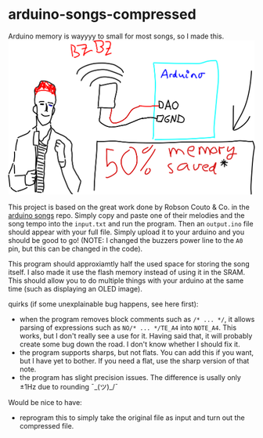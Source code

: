 # arduino-songs-compressed
Arduino memory is wayyyy to small for most songs, so I made this.
![the new mona lisa](<imgs/the new mona lisa.png>)

This project is based on the great work done by Robson Couto & Co. in the [arduino songs](https://github.com/robsoncouto/arduino-songs) repo. Simply copy and paste one of their melodies and the song tempo into the ``input.txt`` and run the program. Then an ``output.ino`` file should appear with your full file. Simply upload it to your arduino and you should be good to go! (NOTE: I changed the buzzers power line to the ``A0`` pin, but this can be changed in the code).

This program should approxiamtly half the used space for storing the song itself. I also made it use the flash memory instead of using it in the SRAM. This should allow you to do multiple things with your arduino at the same time (such as displaying an OLED image).

quirks (if some unexplainable bug happens, see here first): 
- when the program removes block comments such as ``/* ... */``, it allows parsing of expressions such as ``NO/* ... */TE_A4`` into ``NOTE_A4``. This works, but I don't really see a use for it. Having said that, it will probably create some bug down the road. I don't know whether I should fix it. 
- the program supports sharps, but not flats. You can add this if you want, but I have yet to bother. If you need a flat, use the sharp version of that note. 
- the program has slight precision issues. The difference is usally only ±1Hz due to rounding ¯\_(ツ)_/¯

Would be nice to have: 
- reprogram this to simply take the original file as input and turn out the compressed file. 